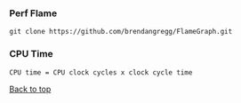 ### Perf Flame

```
git clone https://github.com/brendangregg/FlameGraph.git
```

### CPU Time
```
CPU time = CPU clock cycles x clock cycle time

```
<a href="#top">Back to top</a>
